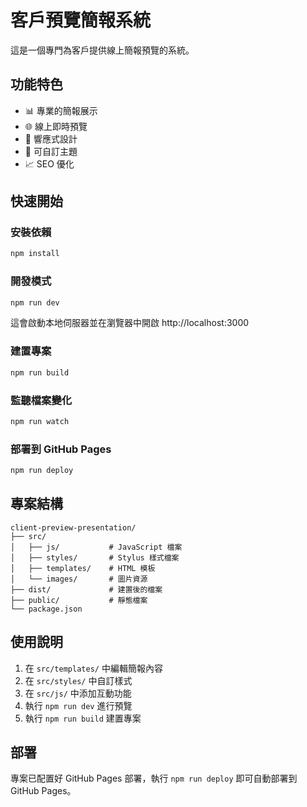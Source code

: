 # 客戶預覽簡報系統

這是一個專門為客戶提供線上簡報預覽的系統。

## 功能特色

- 📊 專業的簡報展示
- 🌐 線上即時預覽
- 📱 響應式設計
- 🎨 可自訂主題
- 📈 SEO 優化

## 快速開始

### 安裝依賴
```bash
npm install
```

### 開發模式
```bash
npm run dev
```
這會啟動本地伺服器並在瀏覽器中開啟 http://localhost:3000

### 建置專案
```bash
npm run build
```

### 監聽檔案變化
```bash
npm run watch
```

### 部署到 GitHub Pages
```bash
npm run deploy
```

## 專案結構

```
client-preview-presentation/
├── src/
│   ├── js/           # JavaScript 檔案
│   ├── styles/       # Stylus 樣式檔案
│   ├── templates/    # HTML 模板
│   └── images/       # 圖片資源
├── dist/             # 建置後的檔案
├── public/           # 靜態檔案
└── package.json
```

## 使用說明

1. 在 `src/templates/` 中編輯簡報內容
2. 在 `src/styles/` 中自訂樣式
3. 在 `src/js/` 中添加互動功能
4. 執行 `npm run dev` 進行預覽
5. 執行 `npm run build` 建置專案

## 部署

專案已配置好 GitHub Pages 部署，執行 `npm run deploy` 即可自動部署到 GitHub Pages。


